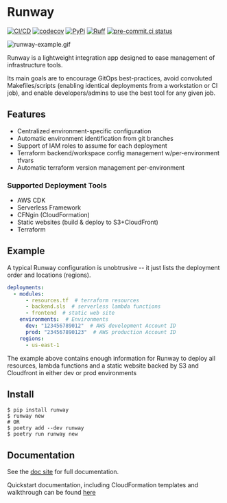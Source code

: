 # Runway

[![CI/CD](https://github.com/rackspace/runway/actions/workflows/cicd.yml/badge.svg)](https://github.com/rackspace/runway/actions/workflows/cicd.yml)
[![codecov](https://codecov.io/gh/rackspace/runway/branch/master/graph/badge.svg?token=Ku28I0RY80)](https://codecov.io/gh/rackspace/runway)
[![PyPi](https://img.shields.io/pypi/v/runway?style=flat)](https://pypi.org/project/runway/)
[![Ruff](https://img.shields.io/endpoint?url=https://raw.githubusercontent.com/astral-sh/ruff/main/assets/badge/v2.json)](https://github.com/astral-sh/ruff)
[![pre-commit.ci status](https://results.pre-commit.ci/badge/github/rackspace/runway/master.svg)](https://results.pre-commit.ci/latest/github/rackspace/runway/master)

![runway-example.gif](https://raw.githubusercontent.com/rackspace/runway/master/docs/source/images/runway-example.gif)

Runway is a lightweight integration app designed to ease management of infrastructure tools.

Its main goals are to encourage GitOps best-practices, avoid convoluted Makefiles/scripts (enabling identical deployments from a workstation or CI job), and enable developers/admins to use the best tool for any given job.

## Features

- Centralized environment-specific configuration
- Automatic environment identification from git branches
- Support of IAM roles to assume for each deployment
- Terraform backend/workspace config management w/per-environment tfvars
- Automatic terraform version management per-environment

### Supported Deployment Tools

- AWS CDK
- Serverless Framework
- CFNgin (CloudFormation)
- Static websites (build & deploy to S3+CloudFront)
- Terraform

## Example

A typical Runway configuration is unobtrusive -- it just lists the deployment order and locations (regions).

```yml
deployments:
  - modules:
      - resources.tf  # terraform resources
      - backend.sls  # serverless lambda functions
      - frontend  # static web site
    environments:  # Environments
      dev: "123456789012"  # AWS development Account ID
      prod: "234567890123"  # AWS production Account ID
    regions:
      - us-east-1
```

The example above contains enough information for Runway to deploy all resources, lambda functions and a static website backed by S3 and Cloudfront in either dev or prod environments

## Install

```shell
$ pip install runway
$ runway new
# OR
$ poetry add --dev runway
$ poetry run runway new
```

## Documentation

See the [doc site](https://runway.readthedocs.io) for full documentation.

Quickstart documentation, including CloudFormation templates and walkthrough can be found [here](https://runway.readthedocs.io/page/quickstart/index.html)

